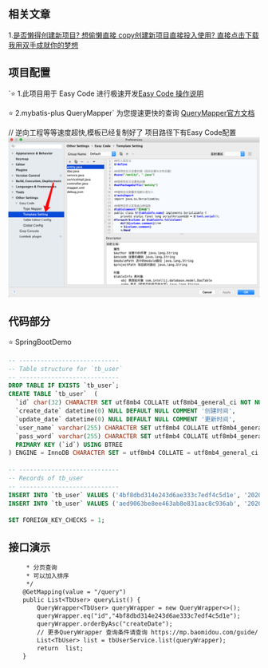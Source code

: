 ## 相关文章

1.[是否懒得创建新项目? 想偷懒直接 copy创建新项目直接投入使用? 直接点击下载 我用双手成就你的梦想](https://github.com/XiaoZhangClassmate/SpringBoot-Demo)

##  项目配置
`⭐ 1.此项目用于 Easy Code 进行极速开发[Easy Code 操作说明](https://www.jianshu.com/p/e4192d7c6844) 

⭐  2.mybatis-plus  QueryMapper` 为您提速更快的查询 [QueryMapper官方文档](https://mp.baomidou.com/guide/)

 // 逆向工程等等速度超快,模板已经复制好了
 项目路径下有Easy Code配置 ![image](https://github.com/XiaoZhangClassmate/SpringBoot-Demo/blob/master/src/main/easy_code/1.png)
 

 


## 代码部分
⭐️ SpringBootDemo
```sql
-- ----------------------------
-- Table structure for `tb_user`
-- ----------------------------
DROP TABLE IF EXISTS `tb_user`;
CREATE TABLE `tb_user`  (
  `id` char(32) CHARACTER SET utf8mb4 COLLATE utf8mb4_general_ci NOT NULL,
  `create_date` datetime(0) NULL DEFAULT NULL COMMENT '创建时间',
  `update_date` datetime(0) NULL DEFAULT NULL COMMENT '更新时间',
  `user_name` varchar(255) CHARACTER SET utf8mb4 COLLATE utf8mb4_general_ci NULL DEFAULT NULL COMMENT '账号',
  `pass_word` varchar(255) CHARACTER SET utf8mb4 COLLATE utf8mb4_general_ci NULL DEFAULT NULL COMMENT '密码',
  PRIMARY KEY (`id`) USING BTREE
) ENGINE = InnoDB CHARACTER SET = utf8mb4 COLLATE = utf8mb4_general_ci COMMENT = '用户表' ROW_FORMAT = Compact;

-- ----------------------------
-- Records of tb_user
-- ----------------------------
INSERT INTO `tb_user` VALUES ('4bf8dbd314e243d6ae333c7edf4c5d1e', '2020-06-01 11:49:41', '2020-06-01 11:49:43', 'admin', '123456');
INSERT INTO `tb_user` VALUES ('aed9063be8ee463ab8e831aac8c936ab', '2020-06-01 17:39:52', '2020-06-01 17:39:54', 'test', 'password');

SET FOREIGN_KEY_CHECKS = 1;
```

## 接口演示
```/**
     * 分页查询
     * 可以加入排序
     */
    @GetMapping(value = "/query")
    public List<TbUser> queryList() {
        QueryWrapper<TbUser> queryWrapper = new QueryWrapper<>();
        queryWrapper.eq("id","4bf8dbd314e243d6ae333c7edf4c5d1e");
        queryWrapper.orderByAsc("createDate");
        // 更多QueryWrapper 查询条件请查询 https://mp.baomidou.com/guide/
        List<TbUser> list = tbUserService.list(queryWrapper);
        return  list;
    }
```
